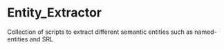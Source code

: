 # Entity_Extractor
Collection of scripts to extract different semantic entities such as named-entities and SRL

